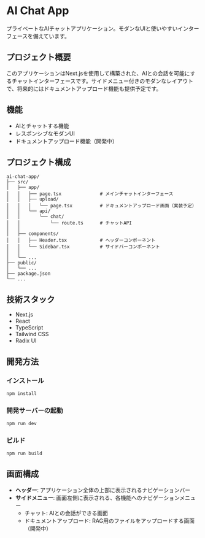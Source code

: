 # AI Chat App

プライベートなAIチャットアプリケーション。モダンなUIと使いやすいインターフェースを備えています。

## プロジェクト概要

このアプリケーションはNext.jsを使用して構築された、AIとの会話を可能にするチャットインターフェースです。サイドメニュー付きのモダンなレイアウトで、将来的にはドキュメントアップロード機能も提供予定です。

## 機能

- AIとチャットする機能
- レスポンシブなモダンUI
- ドキュメントアップロード機能（開発中）

## プロジェクト構成

```
ai-chat-app/
├── src/
│   ├── app/
│   │   ├── page.tsx              # メインチャットインターフェース
│   │   ├── upload/
│   │   │   └── page.tsx          # ドキュメントアップロード画面（実装予定）
│   │   └── api/
│   │       └── chat/
│   │           └── route.ts      # チャットAPI
│   │
│   ├── components/
│   │   ├── Header.tsx            # ヘッダーコンポーネント
│   │   └── Sidebar.tsx           # サイドバーコンポーネント
│   │
│   └── ...
├── public/
│   └── ...
├── package.json
└── ...
```

## 技術スタック

- Next.js
- React
- TypeScript
- Tailwind CSS
- Radix UI

## 開発方法

### インストール

```bash
npm install
```

### 開発サーバーの起動

```bash
npm run dev
```

### ビルド

```bash
npm run build
```

## 画面構成

- **ヘッダー**: アプリケーション全体の上部に表示されるナビゲーションバー
- **サイドメニュー**: 画面左側に表示される、各機能へのナビゲーションメニュー
  - チャット: AIとの会話ができる画面
  - ドキュメントアップロード: RAG用のファイルをアップロードする画面（開発中）

